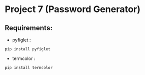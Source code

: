 # Project 7 (Password Generator)
## Requirements:
* pyfiglet :
 ```
pip install pyfiglet
```
* termcolor :
```
pip install termcolor
```
